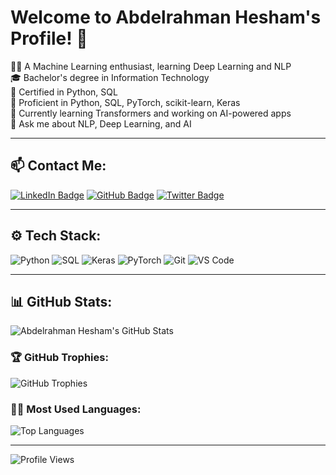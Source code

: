 # Welcome to Abdelrahman Hesham's Profile! 👋

👨‍💻 A Machine Learning enthusiast, learning Deep Learning and NLP  
🎓 Bachelor's degree in Information Technology  
📜 Certified in Python, SQL  
🔧 Proficient in Python, SQL, PyTorch, scikit-learn, Keras  
🚀 Currently learning Transformers and working on AI-powered apps  
💬 Ask me about NLP, Deep Learning, and AI

---

## 📫 Contact Me:

[![LinkedIn Badge](https://img.shields.io/badge/-LinkedIn-blue?style=flat-square&logo=Linkedin&logoColor=white)](https://linkedin.com/in/your-linkedin) 
[![GitHub Badge](https://img.shields.io/badge/-GitHub-181717?style=flat-square&logo=github&logoColor=white)](https://github.com/AbdelrahmanHesham)
[![Twitter Badge](https://img.shields.io/badge/-Twitter-blue?style=flat-square&logo=Twitter&logoColor=white)](https://twitter.com/your-twitter)

---

## ⚙️ Tech Stack:
![Python](https://img.shields.io/badge/-Python-3776AB?style=flat-square&logo=python&logoColor=white)
![SQL](https://img.shields.io/badge/-SQL-4479A1?style=flat-square&logo=mysql&logoColor=white)
![Keras](https://img.shields.io/badge/-Keras-D00000?style=flat-square&logo=keras&logoColor=white)
![PyTorch](https://img.shields.io/badge/-PyTorch-EE4C2C?style=flat-square&logo=pytorch&logoColor=white)
![Git](https://img.shields.io/badge/-Git-F05032?style=flat-square&logo=git&logoColor=white)
![VS Code](https://img.shields.io/badge/-VS%20Code-007ACC?style=flat-square&logo=visual-studio-code&logoColor=white)

---

## 📊 GitHub Stats:
![Abdelrahman Hesham's GitHub Stats](https://github-readme-stats.vercel.app/api?username=AbdelrahmanHesham&show_icons=true&theme=radical)

### 🏆 GitHub Trophies:
![GitHub Trophies](https://github-profile-trophy.vercel.app/?username=AbdelrahmanHesham&theme=onedark)

### 🧑‍💻 Most Used Languages:
![Top Languages](https://github-readme-stats.vercel.app/api/top-langs/?username=AbdelrahmanHesham&layout=compact&theme=radical)

---

![Profile Views](https://komarev.com/ghpvc/?username=AbdelrahmanHesham)
